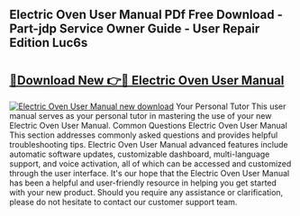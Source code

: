 ## Electric Oven User Manual PDf Free Download - Part-jdp Service Owner Guide - User Repair Edition Luc6s

# <h2><a href="http://bc24747.oget.top/?id=Electric+Oven+User+Manual">🔗Download New 👉🔴 Electric Oven User Manual</a></h2>

[![Electric Oven User Manual new download](https://i.imgur.com/5g1atiW.png)](http://bc24747.oget.top/?id=Electric+Oven+User+Manual)
Your Personal Tutor This user manual serves as your personal tutor in mastering the use of your new Electric Oven User Manual. Common Questions Electric Oven User Manual This section addresses commonly asked questions and provides helpful troubleshooting tips. Electric Oven User Manual advanced features include automatic software updates, customizable dashboard, multi-language support, and voice activation, all of which can be accessed and customized through the user interface. It's our hope that the Electric Oven User Manual has been a helpful and user-friendly resource in helping you get started with your new product. Should you require any assistance or clarification, please do not hesitate to contact our customer support team.

